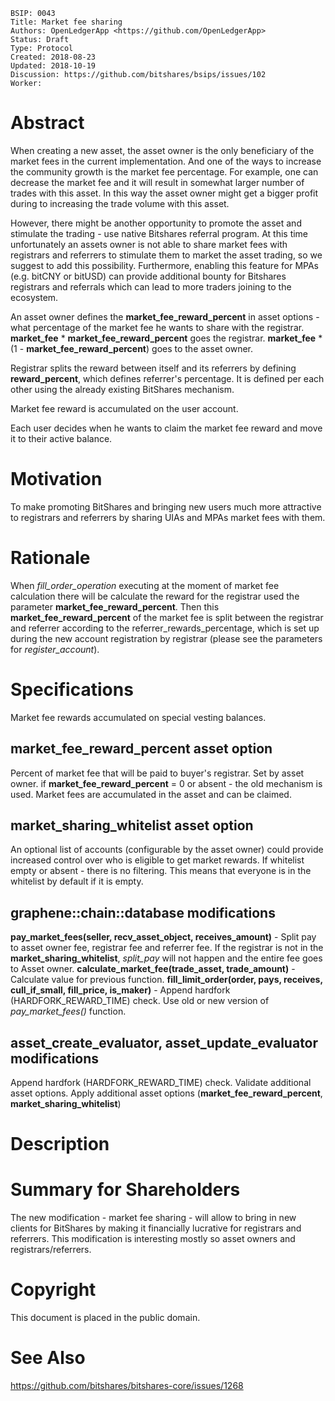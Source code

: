     BSIP: 0043
    Title: Market fee sharing
    Authors: OpenLedgerApp <https://github.com/OpenLedgerApp>
    Status: Draft
    Type: Protocol
    Created: 2018-08-23
    Updated: 2018-10-19
    Discussion: https://github.com/bitshares/bsips/issues/102
    Worker:
  
 
# Abstract
 
When creating a new asset, the asset owner is the only beneficiary of the market fees in the current implementation. And one of the ways to increase the community growth is the market fee percentage. For example, one can decrease the market fee and it will result in somewhat larger number of trades with this asset. In this way the asset owner might get a bigger profit during to increasing the trade volume with this asset.

However, there might be another opportunity to promote the asset and stimulate the trading - use native Bitshares referral program. At this time unfortunately an assets owner is not able to share market fees with registrars and referrers to stimulate them to market the asset trading, so we suggest to add this possibility. Furthermore, enabling this feature for MPAs (e.g. bitCNY or bitUSD) can provide additional bounty for Bitshares registrars and referrals which can lead to more traders joining to the ecosystem.

An asset owner defines the **market_fee_reward_percent**  in asset options - what percentage of the market fee he wants to share with the registrar.
**market_fee** * **market_fee_reward_percent** goes the registrar.
**market_fee** * (1 - **market_fee_reward_percent**) goes to the asset owner.

Registrar splits the reward between itself and its referrers by defining **reward_percent**, which defines referrer's percentage. 
It is defined per each other using the already existing BitShares mechanism. 

Market fee reward is accumulated on the user account.

Each user decides when he wants to claim the market fee reward and move it to their active balance.

# Motivation

To make promoting BitShares and bringing new users much more attractive to registrars and referrers by sharing UIAs and MPAs market fees with them.

# Rationale
When *fill_order_operation* executing at the moment of market fee calculation there will be calculate the reward for the registrar used the parameter **market_fee_reward_percent**. Then this **market_fee_reward_percent** of the market fee is split between the registrar and referrer according to the referrer_rewards_percentage, which is set up during the new account registration by registrar (please see the parameters for *register_account*).

# Specifications
Market fee rewards accumulated on special vesting balances.

## **market_fee_reward_percent** asset option
Percent of market fee that will be paid to buyer's registrar. Set by asset owner.
if **market_fee_reward_percent** = 0 or absent - the old mechanism is used. Market fees are accumulated in the asset and can be claimed.

## **market_sharing_whitelist** asset option
An optional list of accounts (configurable by the asset owner) could provide increased control over who is eligible to get market rewards.
If whitelist empty or absent - there is no filtering. This means that everyone is in the whitelist by default if it is empty.

## graphene::chain::database modifications
**pay_market_fees(seller, recv_asset_object, receives_amount)** - Split pay to asset owner fee, registrar fee and referrer fee. If the registrar is not in the **market_sharing_whitelist**, *split_pay* will not happen and the entire fee goes to Asset owner.
**calculate_market_fee(trade_asset, trade_amount)** - Calculate value for previous function.
**fill_limit_order(order, pays, receives, cull_if_small, fill_price, is_maker)** - Append hardfork (HARDFORK_REWARD_TIME) check. Use old or new version of *pay_market_fees()* function.

## asset_create_evaluator, asset_update_evaluator modifications
Append hardfork (HARDFORK_REWARD_TIME) check. Validate additional asset options. Apply additional asset options (**market_fee_reward_percent**, **market_sharing_whitelist**)

# Description

# Summary for Shareholders
The new modification - market fee sharing - will allow to bring in new clients for BitShares by making it financially lucrative for registrars and referrers. This modification is interesting mostly so asset owners and registrars/referrers.

# Copyright
This document is placed in the public domain.

# See Also
https://github.com/bitshares/bitshares-core/issues/1268